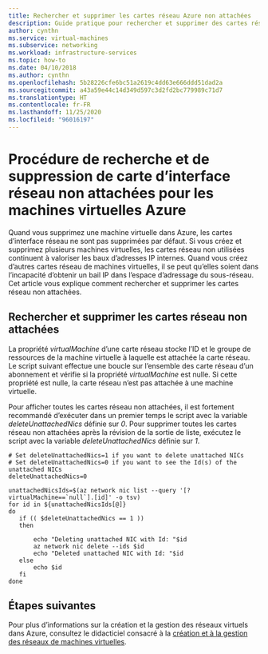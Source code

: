 ```yaml
---
title: Rechercher et supprimer les cartes réseau Azure non attachées
description: Guide pratique pour rechercher et supprimer des cartes réseau Azure non attachées aux machines virtuelles avec l’interface Azure CLI
author: cynthn
ms.service: virtual-machines
ms.subservice: networking
ms.workload: infrastructure-services
ms.topic: how-to
ms.date: 04/10/2018
ms.author: cynthn
ms.openlocfilehash: 5b28226cfe6bc51a2619c4dd63e666ddd51dad2a
ms.sourcegitcommit: a43a59e44c14d349d597c3d2fd2bc779989c71d7
ms.translationtype: HT
ms.contentlocale: fr-FR
ms.lasthandoff: 11/25/2020
ms.locfileid: "96016197"
---
```

# <a name="how-to-find-and-delete-unattached-network-interface-cards-nics-for-azure-vms"></a>Procédure de recherche et de suppression de carte d’interface réseau non attachées pour les machines virtuelles Azure
Quand vous supprimez une machine virtuelle dans Azure, les cartes d’interface réseau ne sont pas supprimées par défaut. Si vous créez et supprimez plusieurs machines virtuelles, les cartes réseau non utilisées continuent à valoriser les baux d’adresses IP internes. Quand vous créez d’autres cartes réseau de machines virtuelles, il se peut qu’elles soient dans l’incapacité d’obtenir un bail IP dans l’espace d’adressage du sous-réseau. Cet article vous explique comment rechercher et supprimer les cartes réseau non attachées.

## <a name="find-and-delete-unattached-nics"></a>Rechercher et supprimer les cartes réseau non attachées

La propriété *virtualMachine* d’une carte réseau stocke l’ID et le groupe de ressources de la machine virtuelle à laquelle est attachée la carte réseau. Le script suivant effectue une boucle sur l’ensemble des carte réseau d’un abonnement et vérifie si la propriété *virtualMachine* est nulle. Si cette propriété est nulle, la carte réseau n’est pas attachée à une machine virtuelle.

Pour afficher toutes les cartes réseau non attachées, il est fortement recommandé d’exécuter dans un premier temps le script avec la variable *deleteUnattachedNics* définie sur *0*. Pour supprimer toutes les cartes réseau non attachées après la révision de la sortie de liste, exécutez le script avec la variable *deleteUnattachedNics* définie sur *1*.

```azurecli
# Set deleteUnattachedNics=1 if you want to delete unattached NICs
# Set deleteUnattachedNics=0 if you want to see the Id(s) of the unattached NICs
deleteUnattachedNics=0

unattachedNicsIds=$(az network nic list --query '[?virtualMachine==`null`].[id]' -o tsv)
for id in ${unattachedNicsIds[@]}
do
   if (( $deleteUnattachedNics == 1 ))
   then

       echo "Deleting unattached NIC with Id: "$id
       az network nic delete --ids $id
       echo "Deleted unattached NIC with Id: "$id
   else
       echo $id
   fi
done
```

## <a name="next-steps"></a>Étapes suivantes

Pour plus d’informations sur la création et la gestion des réseaux virtuels dans Azure, consultez le didacticiel consacré à la [création et à la gestion des réseaux de machines virtuelles](tutorial-virtual-network.md).
